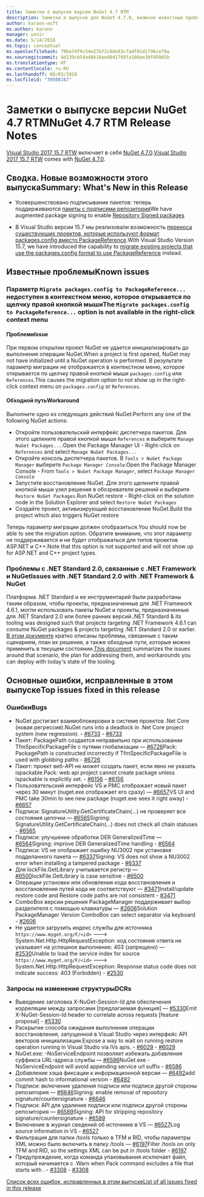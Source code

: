 ```yaml
---
title: Заметки о выпуске версии NuGet 4.7 RTM
description: Заметки о выпуске для NuGet 4.7.0, включая известные проблемы, исправления ошибок, добавленные функции и запросы на изменение структуры.
author: karann-msft
ms.author: karann
manager: unnir
ms.date: 5/14/2018
ms.topic: conceptual
ms.openlocfilehash: 79be74f9c54e27bf2c08e83c7adf81d1f96ce79a
ms.sourcegitcommit: 4d139cb54a46616ae48d1768fa108ae3bf450d5b
ms.translationtype: HT
ms.contentlocale: ru-RU
ms.lasthandoff: 08/03/2018
ms.locfileid: "39508167"
---
```

# <a name="nuget-47-rtm-release-notes"></a><span data-ttu-id="39370-103">Заметки о выпуске версии NuGet 4.7 RTM</span><span class="sxs-lookup"><span data-stu-id="39370-103">NuGet 4.7 RTM Release Notes</span></span>

<span data-ttu-id="39370-104">[Visual Studio 2017 15.7 RTW](https://www.visualstudio.com/news/releasenotes/vs2017-relnotes) включает в себя [NuGet 4.7.0](https://dist.nuget.org/win-x86-commandline/v4.7.0/nuget.exe).</span><span class="sxs-lookup"><span data-stu-id="39370-104">[Visual Studio 2017 15.7 RTW](https://www.visualstudio.com/news/releasenotes/vs2017-relnotes) comes with [NuGet 4.7.0](https://dist.nuget.org/win-x86-commandline/v4.7.0/nuget.exe).</span></span>

## <a name="summary-whats-new-in-this-release"></a><span data-ttu-id="39370-105">Сводка. Новые возможности этого выпуска</span><span class="sxs-lookup"><span data-stu-id="39370-105">Summary: What's New in this Release</span></span>

* <span data-ttu-id="39370-106">Усовершенствовано подписывание пакетов: теперь поддерживаются [пакеты с подписями репозитория](https://github.com/NuGet/Home/wiki/Repository-Signatures)</span><span class="sxs-lookup"><span data-stu-id="39370-106">We have augmented package signing to enable [Repository Signed packages](https://github.com/NuGet/Home/wiki/Repository-Signatures)</span></span>

* <span data-ttu-id="39370-107">В Visual Studio версии 15.7 мы реализовали возможность [переноса существующих проектов, которые используют формат packages.config вместо PackageReference](https://docs.microsoft.com/en-us/nuget/reference/migrate-packages-config-to-package-reference).</span><span class="sxs-lookup"><span data-stu-id="39370-107">With Visual Studio Version 15.7, we have introduced the capability to [migrate existing projects that use the packages.config format to use PackageReference](https://docs.microsoft.com/en-us/nuget/reference/migrate-packages-config-to-package-reference) instead.</span></span>

## <a name="known-issues"></a><span data-ttu-id="39370-108">Известные проблемы</span><span class="sxs-lookup"><span data-stu-id="39370-108">Known issues</span></span>

### <a name="the-migrate-packagesconfig-to-packagereference-option-is-not-available-in-the-right-click-context-menu"></a><span data-ttu-id="39370-109">Параметр `Migrate packages.config to PackageReference...` недоступен в контекстном меню, которое открывается по щелчку правой кнопкой мыши</span><span class="sxs-lookup"><span data-stu-id="39370-109">The `Migrate packages.config to PackageReference...` option is not available in the right-click context menu</span></span>

#### <a name="issue"></a><span data-ttu-id="39370-110">Проблеми</span><span class="sxs-lookup"><span data-stu-id="39370-110">Issue</span></span>

<span data-ttu-id="39370-111">При первом открытии проект NuGet не удается инициализировать до выполнения операции NuGet.</span><span class="sxs-lookup"><span data-stu-id="39370-111">When a project is first opened, NuGet may not have initialized until a NuGet operation is performed.</span></span> <span data-ttu-id="39370-112">В результате параметр миграции не отображается в контекстном меню, которое открывается по щелчку правой кнопкой мыши `packages.config` или `References`.</span><span class="sxs-lookup"><span data-stu-id="39370-112">This causes the migration option to not show up in the right-click context menu on `packages.config` or `References`.</span></span>

#### <a name="workaround"></a><span data-ttu-id="39370-113">Обходной путь</span><span class="sxs-lookup"><span data-stu-id="39370-113">Workaround</span></span>

<span data-ttu-id="39370-114">Выполните одно из следующих действий NuGet:</span><span class="sxs-lookup"><span data-stu-id="39370-114">Perform any one of the following NuGet actions:</span></span>
* <span data-ttu-id="39370-115">Откройте пользовательский интерфейс диспетчера пакетов. Для этого щелкните правой кнопкой мыши `References` и выберите `Manage NuGet Packages...`.</span><span class="sxs-lookup"><span data-stu-id="39370-115">Open the Package Manager UI - Right-click on `References` and select `Manage NuGet Packages...`</span></span>
* <span data-ttu-id="39370-116">Откройте консоль диспетчера пакетов. В `Tools > NuGet Package Manager` выберите `Package Manager Console`.</span><span class="sxs-lookup"><span data-stu-id="39370-116">Open the Package Manager Console - From `Tools > NuGet Package Manager`, select `Package Manager Console`</span></span>
* <span data-ttu-id="39370-117">Запустите восстановление NuGet. Для этого щелкните правой кнопкой мыши узел решения в обозревателе решений и выберите `Restore NuGet Packages`.</span><span class="sxs-lookup"><span data-stu-id="39370-117">Run NuGet restore - Right-click on the solution node in the Solution Explorer and select `Restore NuGet Packages`</span></span>
* <span data-ttu-id="39370-118">Создайте проект, активизирующий восстановление NuGet.</span><span class="sxs-lookup"><span data-stu-id="39370-118">Build the project which also triggers NuGet restore</span></span>

<span data-ttu-id="39370-119">Теперь параметр миграции должен отобразиться.</span><span class="sxs-lookup"><span data-stu-id="39370-119">You should now be able to see the migration option.</span></span> <span data-ttu-id="39370-120">Обратите внимание, что этот параметр не поддерживается и не будет отображаться для типов проектов ASP.NET и C++.</span><span class="sxs-lookup"><span data-stu-id="39370-120">Note that this option is not supported and will not show up for ASP.NET and C++ project types.</span></span>

### <a name="issues-with-net-standard-20-with-net-framework--nuget"></a><span data-ttu-id="39370-121">Проблемы с .NET Standard 2.0, связанные с .NET Framework и NuGet</span><span class="sxs-lookup"><span data-stu-id="39370-121">Issues with .NET Standard 2.0 with .NET Framework & NuGet</span></span>

<span data-ttu-id="39370-122">Платформа .NET Standard и ее инструментарий были разработаны таким образом, чтобы проекты, предназначенные для .NET Framework 4.6.1, могли использовать пакеты NuGet и проекты, предназначенные для .NET Standard 2.0 или более ранних версий.</span><span class="sxs-lookup"><span data-stu-id="39370-122">.NET Standard & its tooling was designed such that projects targeting .NET Framework 4.6.1 can consume NuGet packages & projects targeting .NET Standard 2.0 or earlier.</span></span> <span data-ttu-id="39370-123">[В этом документе](https://github.com/dotnet/standard/issues/481) кратко описаны проблемы, связанные с таким сценарием, план их решения, а также обходные пути, которые можно применить в текущем состоянии.</span><span class="sxs-lookup"><span data-stu-id="39370-123">[This document](https://github.com/dotnet/standard/issues/481) summarizes the issues around that scenario, the plan for addressing them, and workarounds you can deploy with today's state of the tooling.</span></span>

## <a name="top-issues-fixed-in-this-release"></a><span data-ttu-id="39370-124">Основные ошибки, исправленные в этом выпуске</span><span class="sxs-lookup"><span data-stu-id="39370-124">Top issues fixed in this release</span></span>

### <a name="bugs"></a><span data-ttu-id="39370-125">Ошибки</span><span class="sxs-lookup"><span data-stu-id="39370-125">Bugs</span></span>

* <span data-ttu-id="39370-126">NuGet достигает взаимоблокировки в системе проектов .Net Core (новая регрессия).</span><span class="sxs-lookup"><span data-stu-id="39370-126">NuGet runs into a deadlock in .Net Core project system (new regression).</span></span><span data-ttu-id="39370-127"> - [#6733](https://github.com/NuGet/Home/issues/6733)</span><span class="sxs-lookup"><span data-stu-id="39370-127"> - [#6733](https://github.com/NuGet/Home/issues/6733)</span></span>
* <span data-ttu-id="39370-128">Пакет: PackagePath создается неправильно при использовании TfmSpecificPackageFile с путями глобализации — [#6726](https://github.com/NuGet/Home/issues/6726)</span><span class="sxs-lookup"><span data-stu-id="39370-128">Pack: PackagePath is constructed incorrectly if TfmSpecificPackageFile is used with globbing paths - [#6726](https://github.com/NuGet/Home/issues/6726)</span></span>
* <span data-ttu-id="39370-129">Пакет: проект веб-API не может создать пакет, если явно не указать ispackable.</span><span class="sxs-lookup"><span data-stu-id="39370-129">Pack: web api project cannot create package unless ispackable is explicitly set.</span></span><span data-ttu-id="39370-130"> - [#6156](https://github.com/NuGet/Home/issues/6156)</span><span class="sxs-lookup"><span data-stu-id="39370-130"> - [#6156](https://github.com/NuGet/Home/issues/6156)</span></span>
* <span data-ttu-id="39370-131">Пользовательский интерфейс VS и PMC отображает новый пакет через 30 минут (nuget.exe отображает его сразу) — [#6657](https://github.com/NuGet/Home/issues/6657)</span><span class="sxs-lookup"><span data-stu-id="39370-131">VS UI and PMC take 30min to see new package (nuget.exe sees it right away) - [#6657](https://github.com/NuGet/Home/issues/6657)</span></span>
* <span data-ttu-id="39370-132">Подписи: SignatureUtility.GetCertificateChain(...) не проверяет все состояния цепочки — [#6565](https://github.com/NuGet/Home/issues/6565)</span><span class="sxs-lookup"><span data-stu-id="39370-132">Signing:  SignatureUtility.GetCertificateChain(...) does not check all chain statuses - [#6565](https://github.com/NuGet/Home/issues/6565)</span></span>
* <span data-ttu-id="39370-133">Подписи: улучшение обработки DER GeneralizedTime — [#6564](https://github.com/NuGet/Home/issues/6564)</span><span class="sxs-lookup"><span data-stu-id="39370-133">Signing:  improve DER GeneralizedTime handling - [#6564](https://github.com/NuGet/Home/issues/6564)</span></span>
* <span data-ttu-id="39370-134">Подписи: VS не отображает ошибку NU3002 при установке подделанного пакета — [#6337](https://github.com/NuGet/Home/issues/6337)</span><span class="sxs-lookup"><span data-stu-id="39370-134">Signing: VS does not show a NU3002 error when installing a tampered package - [#6337](https://github.com/NuGet/Home/issues/6337)</span></span>
* <span data-ttu-id="39370-135">Для lockFile.GetLibrary учитывается регистр — [#6500](https://github.com/NuGet/Home/issues/6500)</span><span class="sxs-lookup"><span data-stu-id="39370-135">lockFile.GetLibrary is case sensitive - [#6500](https://github.com/NuGet/Home/issues/6500)</span></span>
* <span data-ttu-id="39370-136">Операции установки или обновления кода восстановления и восстановления путей кода не соответствуют — [#3471](https://github.com/NuGet/Home/issues/3471)</span><span class="sxs-lookup"><span data-stu-id="39370-136">Install/update restore code and Restore code paths are not consistent - [#3471](https://github.com/NuGet/Home/issues/3471)</span></span>
* <span data-ttu-id="39370-137">ComboBox версии решения PackageManager поддерживает выбор разделителя с помощью клавиатуры — [#2606](https://github.com/NuGet/Home/issues/2606)</span><span class="sxs-lookup"><span data-stu-id="39370-137">Solution PackageManager Version ComboBox can select separator via keyboard - [#2606](https://github.com/NuGet/Home/issues/2606)</span></span>
* <span data-ttu-id="39370-138">Не удается загрузить индекс службы для источника `https://www.myget.org/F/<id>` ---> System.Net.Http.HttpRequestException: код состояния ответа не указывает на успешное выполнение: 403 (запрещено) — [#2530](https://github.com/NuGet/Home/issues/2530)</span><span class="sxs-lookup"><span data-stu-id="39370-138">Unable to load the service index for source `https://www.myget.org/F/<id>` ---> System.Net.Http.HttpRequestException: Response status code does not indicate success: 403 (Forbidden) - [#2530](https://github.com/NuGet/Home/issues/2530)</span></span>

### <a name="dcrs"></a><span data-ttu-id="39370-139">Запросы на изменение структуры</span><span class="sxs-lookup"><span data-stu-id="39370-139">DCRs</span></span>

* <span data-ttu-id="39370-140">Выведение заголовка X-NuGet-Session-Id для обеспечения корреляции между запросами [предлагаемая функция] — [#5330](https://github.com/NuGet/Home/issues/5330)</span><span class="sxs-lookup"><span data-stu-id="39370-140">Emit X-NuGet-Session-Id header to correlate across requests [feature proposal] - [#5330](https://github.com/NuGet/Home/issues/5330)</span></span>
* <span data-ttu-id="39370-141">Раскрытие способа ожидания выполнения операции восстановления, запущенной в Visual Studio через интерфейс API векторов инициализации.</span><span class="sxs-lookup"><span data-stu-id="39370-141">Expose a way to wait on running restore operation running in Visual Studio via IVs apis.</span></span><span data-ttu-id="39370-142"> - [#6029](https://github.com/NuGet/Home/issues/6029)</span><span class="sxs-lookup"><span data-stu-id="39370-142"> - [#6029](https://github.com/NuGet/Home/issues/6029)</span></span>
* <span data-ttu-id="39370-143">NuGet.exe: -NoServiceEndpoint позволяет избежать добавления суффикса URL-адреса службы — [#6586](https://github.com/NuGet/Home/issues/6586)</span><span class="sxs-lookup"><span data-stu-id="39370-143">NuGet.exe -NoServiceEndpoint will avoid appending service url suffix - [#6586](https://github.com/NuGet/Home/issues/6586)</span></span>
* <span data-ttu-id="39370-144">Добавление хэша фиксации к информационной версии — [#6492](https://github.com/NuGet/Home/issues/6492)</span><span class="sxs-lookup"><span data-stu-id="39370-144">add commit hash to informational version - [#6492](https://github.com/NuGet/Home/issues/6492)</span></span>
* <span data-ttu-id="39370-145">Подписи: включение удаления подписи или подписи другой стороны репозитория — [#6646](https://github.com/NuGet/Home/issues/6646)</span><span class="sxs-lookup"><span data-stu-id="39370-145">Signing:  enable removal of repository signature/countersignature - [#6646](https://github.com/NuGet/Home/issues/6646)</span></span>
* <span data-ttu-id="39370-146">Подписи: API для удаления подписи или подписи другой стороны репозитория — [#6589](https://github.com/NuGet/Home/issues/6589)</span><span class="sxs-lookup"><span data-stu-id="39370-146">Signing:  API for stripping repository signature/countersignature - [#6589](https://github.com/NuGet/Home/issues/6589)</span></span>
* <span data-ttu-id="39370-147">Включение в журнал сведений об источнике в VS — [#6527](https://github.com/NuGet/Home/issues/6527)</span><span class="sxs-lookup"><span data-stu-id="39370-147">Log source information in VS - [#6527](https://github.com/NuGet/Home/issues/6527)</span></span>
* <span data-ttu-id="39370-148">Фильтрация для папки /tools только в TFM и RID, чтобы параметры XML можно было включить в папку /tools — [#6197](https://github.com/NuGet/Home/issues/6197)</span><span class="sxs-lookup"><span data-stu-id="39370-148">Filter /tools on only TFM and RID, so the settings XML can be put in /tools folder - [#6197](https://github.com/NuGet/Home/issues/6197)</span></span>
* <span data-ttu-id="39370-149">Предупреждение, когда команда упаковывания исключает файл, который начинается с .</span><span class="sxs-lookup"><span data-stu-id="39370-149">Warn when Pack command excludes a file that starts with .</span></span><span data-ttu-id="39370-150">  - [#3308](https://github.com/NuGet/Home/issues/3308)</span><span class="sxs-lookup"><span data-stu-id="39370-150">  - [#3308](https://github.com/NuGet/Home/issues/3308)</span></span>

[<span data-ttu-id="39370-151">Список всех ошибок, исправленных в этом выпуске</span><span class="sxs-lookup"><span data-stu-id="39370-151">List of all issues fixed in this release</span></span>](https://github.com/NuGet/Home/issues?q=is%3Aissue+is%3Aclosed+milestone%3A%224.7")
